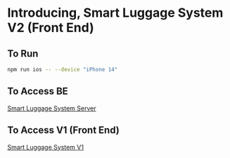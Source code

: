 # Introducing, Smart Luggage System V2 (Front End)

## To Run 
```bash
npm run ios -- --device "iPhone 14"
```

## To Access BE
<a href="https://github.com/karinanathalie/smart-luggage-system-server">Smart Luggage System Server</a>

## To Access V1 (Front End)
<a href="https://github.com/karinanathalie/smart-luggage-system">Smart Luggage System V1</a>